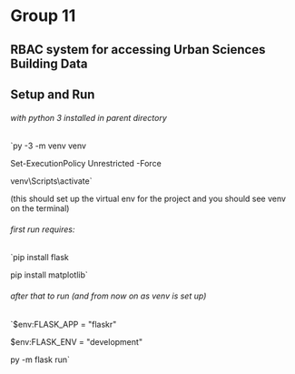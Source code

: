 
# Group 11 

## RBAC system for accessing Urban Sciences Building Data  

## Setup and Run
###### with python 3 installed in parent directory 

`py -3 -m venv venv

Set-ExecutionPolicy Unrestricted -Force

venv\Scripts\activate`

(this should set up the virtual env for the project and you should see venv on the terminal)


###### first run requires:

`pip install flask

pip install matplotlib`

###### after that to run (and from now on as venv is set up)

`$env:FLASK_APP = "flaskr"

$env:FLASK_ENV = "development"

py -m flask run`

